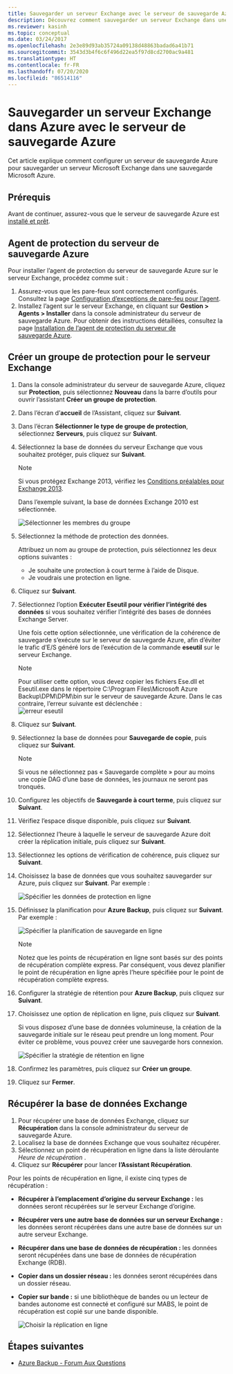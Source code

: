 ```yaml
---
title: Sauvegarder un serveur Exchange avec le serveur de sauvegarde Azure
description: Découvrez comment sauvegarder un serveur Exchange dans une sauvegarde Microsoft Azure avec le serveur de sauvegarde Azure.
ms.reviewer: kasinh
ms.topic: conceptual
ms.date: 03/24/2017
ms.openlocfilehash: 2e3e89d93ab35724a09138d48863badad6a41b71
ms.sourcegitcommit: 3543d3b4f6c6f496d22ea5f97d8cd2700ac9a481
ms.translationtype: HT
ms.contentlocale: fr-FR
ms.lasthandoff: 07/20/2020
ms.locfileid: "86514116"
---
```

# <a name="back-up-an-exchange-server-to-azure-with-azure-backup-server"></a>Sauvegarder un serveur Exchange dans Azure avec le serveur de sauvegarde Azure

Cet article explique comment configurer un serveur de sauvegarde Azure pour sauvegarder un serveur Microsoft Exchange dans une sauvegarde Microsoft Azure.  

## <a name="prerequisites"></a>Prérequis

Avant de continuer, assurez-vous que le serveur de sauvegarde Azure est [installé et prêt](backup-azure-microsoft-azure-backup.md).

## <a name="mabs-protection-agent"></a>Agent de protection du serveur de sauvegarde Azure

Pour installer l’agent de protection du serveur de sauvegarde Azure sur le serveur Exchange, procédez comme suit :

1. Assurez-vous que les pare-feux sont correctement configurés. Consultez la page [Configuration d’exceptions de pare-feu pour l’agent](/system-center/dpm/configure-firewall-settings-for-dpm?view=sc-dpm-2019).
2. Installez l’agent sur le serveur Exchange, en cliquant sur **Gestion > Agents > Installer** dans la console administrateur du serveur de sauvegarde Azure. Pour obtenir des instructions détaillées, consultez la page [Installation de l’agent de protection du serveur de sauvegarde Azure](/system-center/dpm/deploy-dpm-protection-agent?view=sc-dpm-2019).

## <a name="create-a-protection-group-for-the-exchange-server"></a>Créer un groupe de protection pour le serveur Exchange

1. Dans la console administrateur du serveur de sauvegarde Azure, cliquez sur **Protection**, puis sélectionnez **Nouveau** dans la barre d’outils pour ouvrir l’assistant **Créer un groupe de protection**.
2. Dans l’écran d’**accueil** de l’Assistant, cliquez sur **Suivant**.
3. Dans l’écran **Sélectionner le type de groupe de protection**, sélectionnez **Serveurs**, puis cliquez sur **Suivant**.
4. Sélectionnez la base de données du serveur Exchange que vous souhaitez protéger, puis cliquez sur **Suivant**.

   > [!NOTE]
   > Si vous protégez Exchange 2013, vérifiez les [Conditions préalables pour Exchange 2013](/system-center/dpm/back-up-exchange).
   >
   >

    Dans l’exemple suivant, la base de données Exchange 2010 est sélectionnée.

    ![Sélectionner les membres du groupe](./media/backup-azure-backup-exchange-server/select-group-members.png)
5. Sélectionnez la méthode de protection des données.

    Attribuez un nom au groupe de protection, puis sélectionnez les deux options suivantes :

   * Je souhaite une protection à court terme à l’aide de Disque.
   * Je voudrais une protection en ligne.
6. Cliquez sur **Suivant**.
7. Sélectionnez l’option **Exécuter Eseutil pour vérifier l’intégrité des données** si vous souhaitez vérifier l’intégrité des bases de données Exchange Server.

    Une fois cette option sélectionnée, une vérification de la cohérence de sauvegarde s’exécute sur le serveur de sauvegarde Azure, afin d’éviter le trafic d’E/S généré lors de l’exécution de la commande **eseutil** sur le serveur Exchange.

   > [!NOTE]
   > Pour utiliser cette option, vous devez copier les fichiers Ese.dll et Eseutil.exe dans le répertoire C:\Program Files\Microsoft Azure Backup\DPM\DPM\bin sur le serveur de sauvegarde Azure. Dans le cas contraire, l’erreur suivante est déclenchée :  
   > ![erreur eseutil](./media/backup-azure-backup-exchange-server/eseutil-error.png)
   >
   >
8. Cliquez sur **Suivant**.
9. Sélectionnez la base de données pour **Sauvegarde de copie**, puis cliquez sur **Suivant**.

   > [!NOTE]
   > Si vous ne sélectionnez pas « Sauvegarde complète » pour au moins une copie DAG d’une base de données, les journaux ne seront pas tronqués.
   >
   >
10. Configurez les objectifs de **Sauvegarde à court terme**, puis cliquez sur **Suivant**.
11. Vérifiez l’espace disque disponible, puis cliquez sur **Suivant**.
12. Sélectionnez l’heure à laquelle le serveur de sauvegarde Azure doit créer la réplication initiale, puis cliquez sur **Suivant**.
13. Sélectionnez les options de vérification de cohérence, puis cliquez sur **Suivant**.
14. Choisissez la base de données que vous souhaitez sauvegarder sur Azure, puis cliquez sur **Suivant**. Par exemple :

    ![Spécifier les données de protection en ligne](./media/backup-azure-backup-exchange-server/specify-online-protection-data.png)
15. Définissez la planification pour **Azure Backup**, puis cliquez sur **Suivant**. Par exemple :

    ![Spécifier la planification de sauvegarde en ligne](./media/backup-azure-backup-exchange-server/specify-online-backup-schedule.png)

    > [!NOTE]
    > Notez que les points de récupération en ligne sont basés sur des points de récupération complète express. Par conséquent, vous devez planifier le point de récupération en ligne après l’heure spécifiée pour le point de récupération complète express.
    >
    >
16. Configurer la stratégie de rétention pour **Azure Backup**, puis cliquez sur **Suivant**.
17. Choisissez une option de réplication en ligne, puis cliquez sur **Suivant**.

    Si vous disposez d’une base de données volumineuse, la création de la sauvegarde initiale sur le réseau peut prendre un long moment. Pour éviter ce problème, vous pouvez créer une sauvegarde hors connexion.  

    ![Spécifier la stratégie de rétention en ligne](./media/backup-azure-backup-exchange-server/specify-online-retention-policy.png)
18. Confirmez les paramètres, puis cliquez sur **Créer un groupe**.
19. Cliquez sur **Fermer**.

## <a name="recover-the-exchange-database"></a>Récupérer la base de données Exchange

1. Pour récupérer une base de données Exchange, cliquez sur **Récupération** dans la console administrateur du serveur de sauvegarde Azure.
2. Localisez la base de données Exchange que vous souhaitez récupérer.
3. Sélectionnez un point de récupération en ligne dans la liste déroulante *Heure de récupération* .
4. Cliquez sur **Récupérer** pour lancer **l’Assistant Récupération**.

Pour les points de récupération en ligne, il existe cinq types de récupération :

* **Récupérer à l’emplacement d’origine du serveur Exchange :** les données seront récupérées sur le serveur Exchange d’origine.
* **Récupérer vers une autre base de données sur un serveur Exchange :** les données seront récupérées dans une autre base de données sur un autre serveur Exchange.
* **Récupérer dans une base de données de récupération :** les données seront récupérées dans une base de données de récupération Exchange (RDB).
* **Copier dans un dossier réseau :** les données seront récupérées dans un dossier réseau.
* **Copier sur bande :** si une bibliothèque de bandes ou un lecteur de bandes autonome est connecté et configuré sur MABS, le point de récupération est copié sur une bande disponible.

    ![Choisir la réplication en ligne](./media/backup-azure-backup-exchange-server/choose-online-replication.png)

## <a name="next-steps"></a>Étapes suivantes

* [Azure Backup - Forum Aux Questions](backup-azure-backup-faq.md)
